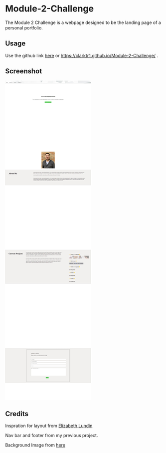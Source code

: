 # Module-2-Challenge

The Module 2 Challenge is a webpage designed to be the landing page of a personal portfolio.

## Usage

Use the github link [here](https://clarktr1.github.io/Module-2-Challenge/) or https://clarktr1.github.io/Module-2-Challenge/ .

## Screenshot

![Project Screenshot](./assets/images/module-2-challenge-screenshot.jpeg)

## Credits
Inspration for layout from [Elizabeth Lundin](url=https://www.linkedin.com/in/elizabeth-lundin-370a3b115/)

Nav bar and footer from my previous project.

Background Image from [here](https://in.pinterest.com/pin/75505731247564352/)